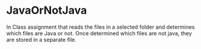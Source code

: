 # JavaOrNotJava
In Class assignment that reads the files in a selected folder and determines which files are Java or not. Once determined which files are not java, they are stored in a separate file.
